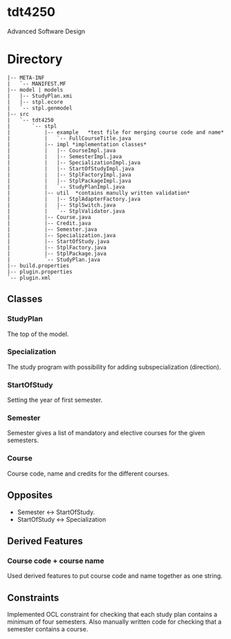 # tdt4250
Advanced Software Design

# Directory

```
|-- META-INF
|   `-- MANIFEST.MF
|-- model | models 
|   |-- StudyPlan.xmi
|   |-- stpl.ecore
|   `-- stpl.genmodel
|-- src
|   `-- tdt4250
|       `-- stpl
|           |-- example   *test file for merging course code and name*
|           |   `-- FullCourseTitle.java
|           |-- impl *implementation classes*
|           |   |-- CourseImpl.java
|           |   |-- SemesterImpl.java
|           |   |-- SpecializationImpl.java
|           |   |-- StartOfStudyImpl.java
|           |   |-- StplFactoryImpl.java
|           |   |-- StplPackageImpl.java
|           |   `-- StudyPlanImpl.java
|           |-- util  *contains manully written validation*
|           |   |-- StplAdapterFactory.java
|           |   |-- StplSwitch.java
|           |   `-- StplValidator.java
|           |-- Course.java
|           |-- Credit.java
|           |-- Semester.java
|           |-- Specialization.java
|           |-- StartOfStudy.java
|           |-- StplFactory.java
|           |-- StplPackage.java
|           `-- StudyPlan.java
|-- build.properties
|-- plugin.properties
`-- plugin.xml
```

## Classes
### StudyPlan
The top of the model.
### Specialization
The study program with possibility for adding subspecialization (direction).
### StartOfStudy
Setting the year of first semester.
### Semester
Semester gives a list of mandatory and elective courses for the given semesters.
### Course
Course code, name and credits for the different courses.
## Opposites
* Semester <-> StartOfStudy.
* StartOfStudy <-> Specialization
## Derived Features
### Course code + course name
Used derived features to put course code and name together as one string.
## Constraints
Implemented OCL constraint for checking that each study plan contains a minimum of four semesters. Also manually written code for checking that a semester contains a course.
